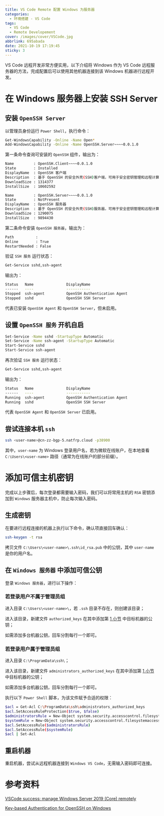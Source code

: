 ```yaml
---
title: VS Code Remote 配置 Windows 为服务器
categories:
  - 环境搭建 - VS Code
tags:
  - VS Code
  - Remote Developement
cover: /images/cover/VSCode.jpg
abbrlink: 695abada
date: 2021-10-19 17:19:45
sticky: 3
---
```



VS Code 远程开发非常方便实用，以下介绍将 Windows 作为 VS Code 远程服务器的方法，完成配置后可以使用其他机器连接到该 Windows 机器进行远程开发。

# 在 Windows 服务器上安装 SSH Server

## 安装 `OpenSSH Server`

以管理员身份运行 `Power Shell`，执行命令：

```bash
Get-WindowsCapability -Online -Name Open*
Add-WindowsCapability -Online -Name OpenSSH.Server~~~~0.0.1.0
```

第一条命令查询可安装的 `OpenSSH` 组件，输出为：

```bash
Name         : OpenSSH.Client~~~~0.0.1.0
State        : Installed
DisplayName  : OpenSSH 客户端
Description  : 基于 OpenSSH 的安全外壳(SSH)客户端，可用于安全密钥管理和远程计算机访问。
DownloadSize : 1314377
InstallSize  : 10602592

Name         : OpenSSH.Server~~~~0.0.1.0
State        : NotPresent
DisplayName  : OpenSSH 服务器
Description  : 基于 OpenSSH 的安全外壳(SSH)服务器，可用于安全密钥管理和远程计算机访问。
DownloadSize : 1290075
InstallSize  : 9894430
```

第二条命令安装 `OpenSSH 服务器`，输出为：

```bash
Path          :
Online        : True
RestartNeeded : False
```

验证 `SSH 服务` 运行状态：

```bash
Get-Service sshd,ssh-agent
```

输出为：

```bash
Status   Name               DisplayName
------   ----               -----------
Stopped  ssh-agent          OpenSSH Authentication Agent
Stopped  sshd               OpenSSH SSH Server
```

代表已安装 `OpenSSH Agent` 和 `OpenSSH Server`，但未启用。

## 设置 `OpenSSH 服务` 开机自启

```bash
Set-Service -Name sshd -StartupType Automatic 
Set-Service -Name ssh-agent -StartupType Automatic 
Start-Service sshd 
Start-Service ssh-agent
```

再次验证 `SSH 服务` 运行状态：

```bash
Get-Service sshd,ssh-agent
```

输出为：

```bash
Status   Name               DisplayName
------   ----               -----------
Running  ssh-agent          OpenSSH Authentication Agent
Running  sshd               OpenSSH SSH Server
```

代表 `OpenSSH Agent` 和 `OpenSSH Server` 已启用。

## 尝试连接本机 `ssh`

```bash
ssh <user-name>@cn-zz-bgp-5.natfrp.cloud -p38900
```

其中，`user-name` 为 Windows 登录用户名，若为微软在线账户，在本地查看 `C:\Users\<user-name>` 路径（通常为在线账户的部分前缀）。

# 添加可信主机密钥

完成以上步骤后，每次登录都需要输入密码，我们可以将常用主机的 `RSA` 密钥添加到 `Windows` 服务器主机中，防止每次输入密码。


## 生成密钥

在要进行远程连接的机器上执行以下命令，确认项直接回车确认：

```bash
ssh-keygen -t rsa
```

拷贝文件 `C:\Users\<user-name>\.ssh\id_rsa.pub` 中的公钥，其中 `user-name` 是你的用户名。

## 在 `Windows 服务器` 中添加可信公钥

登录 `Windows 服务器`，进行以下操作：

### 若登录用户不属于管理员组

进入目录 `C:\Users\<user-name>\`，若 `.ssh` 目录不存在，则创建该目录；

进入该目录，新建文件 `authorized_keys` 在其中添加第 [1 小节](#1-生成密钥) 中目标机器的公钥；

如需添加多台机器公钥，回车分割每行一个即可。

### 若登录用户属于管理员组

进入目录 `C:\ProgramData\ssh\`；

进入该目录，新建文件 `administrators_authorized_keys` 在其中添加第 [1 小节](#1-生成密钥) 中目标机器的公钥；

如需添加多台机器公钥，回车分割每行一个即可。

执行以下 `Power Shell` 脚本，为该文件赋予合适的权限：

```bash
$acl = Get-Acl C:\ProgramData\ssh\administrators_authorized_keys
$acl.SetAccessRuleProtection($true, $false)
$administratorsRule = New-Object system.security.accesscontrol.filesystemaccessrule("Administrators","FullControl","Allow")
$systemRule = New-Object system.security.accesscontrol.filesystemaccessrule("SYSTEM","FullControl","Allow")
$acl.SetAccessRule($administratorsRule)
$acl.SetAccessRule($systemRule)
$acl | Set-Acl
```

## 重启机器

重启机器，尝试从远程机器连接到 `Windows VS Code`，无需输入密码即可连接。

# 参考资料

[VSCode success: manage Windows Server 2019 (Core) remotely](https://medium.com/@bigoudi/vscode-success-manage-windows-server-2019-core-remotely-64167b9edf3f)

[Key-based Authentication for OpenSSH on Windows](https://www.concurrency.com/blog/may-2019/key-based-authentication-for-openssh-on-windows)